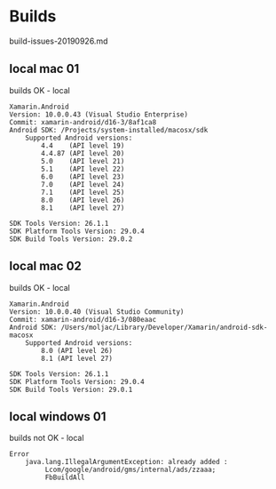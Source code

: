 # Builds

build-issues-20190926.md

## local mac 01

builds OK - local

```
Xamarin.Android
Version: 10.0.0.43 (Visual Studio Enterprise)
Commit: xamarin-android/d16-3/8af1ca8
Android SDK: /Projects/system-installed/macosx/sdk
	Supported Android versions:
		4.4    (API level 19)
		4.4.87 (API level 20)
		5.0    (API level 21)
		5.1    (API level 22)
		6.0    (API level 23)
		7.0    (API level 24)
		7.1    (API level 25)
		8.0    (API level 26)
		8.1    (API level 27)

SDK Tools Version: 26.1.1
SDK Platform Tools Version: 29.0.4
SDK Build Tools Version: 29.0.2
```



## local mac 02

builds OK - local

```
Xamarin.Android
Version: 10.0.0.40 (Visual Studio Community)
Commit: xamarin-android/d16-3/080eaac
Android SDK: /Users/moljac/Library/Developer/Xamarin/android-sdk-macosx
	Supported Android versions:
		8.0 (API level 26)
		8.1 (API level 27)

SDK Tools Version: 26.1.1
SDK Platform Tools Version: 29.0.4
SDK Build Tools Version: 29.0.1
```


## local windows 01

builds not OK - local

```
Error		
    java.lang.IllegalArgumentException: already added : 
         Lcom/google/android/gms/internal/ads/zzaaa;	
         FbBuildAll	
```
